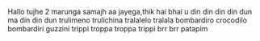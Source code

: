 Hallo
tujhe 2 marunga samajh aa jayega,thik hai bhai
u din din din din dun
ma din din dun
trulimeno trulichina
tralalelo tralala
bombardiro crocodilo
bombardiri guzzini
trippi troppa troppa trippi brr brr patapim
